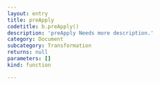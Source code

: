 ```yaml
---
layout: entry
title: preApply
codetitle: b.preApply()
description: 'preApply Needs more description.'
category: Document
subcategory: Transformation
returns: null
parameters: []
kind: function

---
```

